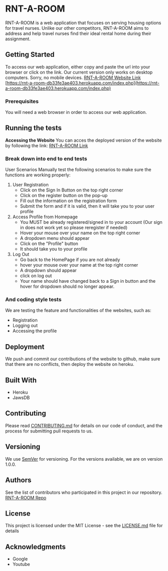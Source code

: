 # RNT-A-ROOM

RNT-A-ROOM is a web application that focuses on serving housing options for travel nurses. Unlike our other competitors, RNT-A-ROOM aims to address and help travel nurses find their ideal rental home during their assignment.

## Getting Started
To access our web application, either copy and paste the url into your browser or click on the link.
Our current version only works on desktop computers. Sorry, no mobile devices.
[RNT-A-ROOM Website Link](https://rnt-a-room-db33fe3ae403.herokuapp.com/index.php)
[https://rnt-a-room-db33fe3ae403.herokuapp.com/index.php](https://rnt-a-room-db33fe3ae403.herokuapp.com/index.php)

### Prerequisites
You will need a web browser in order to access our web application. 

## Running the tests
**Accessing the Website**
You can acces the deployed version of the website by following the link: 
[RNT-A-ROOM Link](https://rnt-a-room-db33fe3ae403.herokuapp.com/index.php)
### Break down into end to end tests
User Scenarios
Manually test the following scenarios to make sure the functions are working properly:
1. User Registration
   - Click on the Sign In Button on the top right corner
   - Click on the register button on the pop-up
   - Fill out the information on the registration form
   - Submit the form and if it is valid, then it will take you to your user profile
2. Access Profile from Homepage
   - You MUST be already registered/signed in to your account (Our sign in does not work yet so please reregister if needed)
   - Hover your mouse over your name on the top right corner
   - A dropdown menu should appear
   - Click on the "Profile" button
   - It should take you to your profile
3. Log Out
   - Go back to the HomePage if you are not already
   - hover your mouse over your name at the top right corner
   - A dropdown should appear
   - click on log out
   - Your name should have changed back to a Sign in button and the hover for dropdown should no longer appear.
### And coding style tests
We are testing the feature and functionalities of the websites, such as:
- Registration
- Logging out
- Accessing the profile 

## Deployment

We push and commit our contributions of the website to github, make sure that there are no conflicts, then deploy the website on heroku.

## Built With

* Heroku
* JawsDB

## Contributing
Please read [CONTRIBUTING.md](https://github.com/cl2493/cs386/blob/main/CONTRIBUTING.md) for details on our code of conduct, and the process for submitting pull requests to us.

## Versioning

We use [SemVer](http://semver.org/) for versioning. For the versions available,  we are on version 1.0.0.

## Authors
See the list of contributors who participated in this project in our repository.
[RNT-A-ROOM Repo](https://github.com/cl2493/cs386)
## License

This project is licensed under the MIT License - see the [LICENSE.md](LICENSE.md) file for details

## Acknowledgments

* Google
* Youtube

